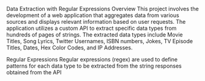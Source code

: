 Data Extraction with Regular Expressions
Overview
This project involves the development of a web application that aggregates data from various sources and displays relevant information based on user requests. The application utilizes a custom API to extract specific data types from hundreds of pages of strings. The extracted data types include Movie Titles, Song Lyrics, Twitter Usernames, ISBN numbers, Jokes, TV Episode Titles, Dates, Hex Color Codes, and IP Addresses.

Regular Expressions
Regular expressions (regex) are used to define patterns for each data type to be extracted from the string responses obtained from the API
